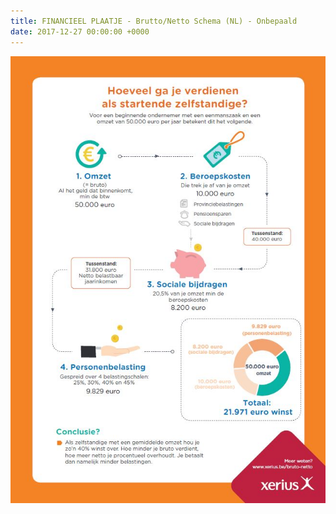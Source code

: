 ```yaml
---
title: FINANCIEEL PLAATJE - Brutto/Netto Schema (NL) - Onbepaald
date: 2017-12-27 00:00:00 +0000
---
```

![](/uploads/2018/02/02/wat-hou-ik-eraan-over.jpg)